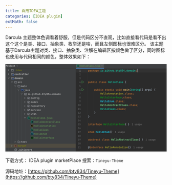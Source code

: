 ```yaml
---
title: 自用IDEA主题
categories: [IDEA plugin]
extMath: false
---
```


Darcula 主题整体色调看着舒服，但是代码区分不直观，比如直接看代码是看不出这个这个是类、接口、抽象类、枚举还是啥，而且左侧图标也很难区分。
该主题基于Darcula主题对类、接口、抽象类、注解在编辑区按颜色做了区分，同时图标也使用与代码相同的颜色，整体效果如下：

![img.png](/assets/2024/05/18/img.png)

下载方式： IDEA plugin marketPlace 搜索：`Tineyu-Theme`

源码地址：[https://github.com/bty834/Tineyu-Theme](https://github.com/bty834/Tineyu-Theme)
